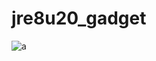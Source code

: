 # jre8u20_gadget
![a](https://github.com/feihong-cs/jre8u20_gadget/blob/master/%E5%9B%BE%E8%A7%A3/003.png)
